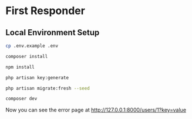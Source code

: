 # First Responder

## Local Environment Setup

```sh
cp .env.example .env

composer install

npm install

php artisan key:generate

php artisan migrate:fresh --seed

composer dev
```

Now you can see the error page at http://127.0.0.1:8000/users/1?key=value
